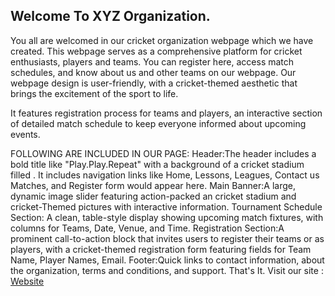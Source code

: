 ## Welcome To XYZ Organization. 
You all are welcomed in our cricket organization webpage which we have created. This webpage serves as a comprehensive platform for cricket enthusiasts, players and teams. You can register here, access match schedules, and know about us and other teams on our webpage.
 Our webpage design is user-friendly, with a cricket-themed aesthetic that brings the excitement of the sport to life.


 It features registration process for teams and players, an interactive section of detailed match schedule to keep everyone informed about upcoming events. 


FOLLOWING ARE INCLUDED IN OUR PAGE:
Header:The header includes a bold title like "Play.Play.Repeat" with a background of a cricket stadium filled . 
It includes navigation links like Home, Lessons, Leagues, Contact us Matches,  and Register form would appear here.
Main Banner:A large, dynamic image slider featuring action-packed an cricket stadium and cricket-Themed pictures with interactive information.
Tournament Schedule Section: A clean, table-style display showing upcoming match fixtures, with columns for Teams, Date, Venue, and Time.
 Registration Section:A prominent call-to-action block that invites users to register their teams or as players, with a cricket-themed registration form featuring fields for Team Name, Player Names, Email.
Footer:Quick links to contact information, about the organization, terms and conditions, and support.
That's It.
Visit our site : <a href="https://SwarajMohite.github.io/X-Y-Z/">Website</a>
